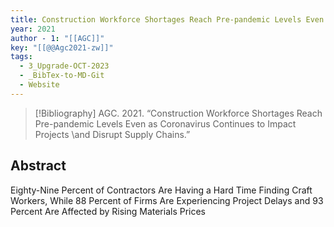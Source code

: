 ```yaml
---
title: Construction Workforce Shortages Reach Pre-pandemic Levels Even as Coronavirus Continues to Impact Projects \and Disrupt Supply Chains
year: 2021
author - 1: "[[AGC]]"
key: "[[@@Agc2021-zw]]"
tags:
  - 3_Upgrade-OCT-2023
  - _BibTex-to-MD-Git
  - Website
---
```


> [!Bibliography]
> AGC. 2021. “Construction Workforce Shortages Reach Pre-pandemic Levels Even as Coronavirus Continues to Impact Projects \and Disrupt Supply Chains.” 

## Abstract
Eighty-Nine Percent of Contractors Are Having a Hard Time Finding Craft Workers, While 88 Percent of Firms Are Experiencing Project Delays and 93 Percent Are Affected by Rising Materials Prices